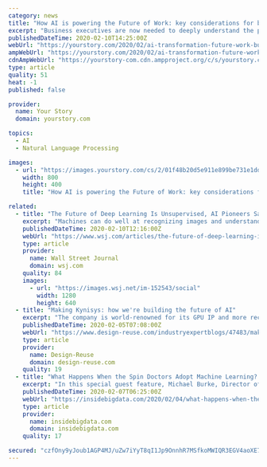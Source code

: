 ```yaml
---
category: news
title: "How AI is powering the Future of Work: key considerations for business and tech leaders"
excerpt: "Business executives are now needed to deeply understand the potential of AI and translate it into a viable roadmap for their business ... Machine Learning (ML), deep learning, Natural Language Processing (NLP), and other AI-related concepts. On a broader scale, we also need universities and colleges to improve the existing knowledge base ..."
publishedDateTime: 2020-02-10T14:25:00Z
webUrl: "https://yourstory.com/2020/02/ai-transformation-future-work-business-tech-leaders"
ampWebUrl: "https://yourstory.com/2020/02/ai-transformation-future-work-business-tech-leaders/amp"
cdnAmpWebUrl: "https://yourstory-com.cdn.ampproject.org/c/s/yourstory.com/2020/02/ai-transformation-future-work-business-tech-leaders/amp"
type: article
quality: 51
heat: -1
published: false

provider:
  name: Your Story
  domain: yourstory.com

topics:
  - AI
  - Natural Language Processing

images:
  - url: "https://images.yourstory.com/cs/2/01f48b20d5e911e899be731e1ddbc52d/Future-of-work---AI-1581331299715.png?fm=png&auto=format"
    width: 800
    height: 400
    title: "How AI is powering the Future of Work: key considerations for business and tech leaders"

related:
  - title: "The Future of Deep Learning Is Unsupervised, AI Pioneers Say"
    excerpt: "Machines can do well at recognizing images and understanding language—when humans are involved with training. But for AI to reach new heights, the technology must figure out how to learn on its own, according to three AI pioneers."
    publishedDateTime: 2020-02-10T12:16:00Z
    webUrl: "https://www.wsj.com/articles/the-future-of-deep-learning-is-unsupervised-ai-pioneers-say-11581330600"
    type: article
    provider:
      name: Wall Street Journal
      domain: wsj.com
    quality: 84
    images:
      - url: "https://images.wsj.net/im-152543/social"
        width: 1280
        height: 640
  - title: "Making Kynisys: how we're building the future of AI"
    excerpt: "The company is world-renowned for its GPU IP and more recently neural network accelerators and ray tracing and I ... After the initial learning-shock, I started to see how edge AI and inference on the edge is most likely going to be the future. The benefits of edge AI are about to make the world smarter: it provides speed, efficient data ..."
    publishedDateTime: 2020-02-05T07:08:00Z
    webUrl: "https://www.design-reuse.com/industryexpertblogs/47483/making-kynisys-how-we-re-building-the-future-of-ai.html"
    type: article
    provider:
      name: Design-Reuse
      domain: design-reuse.com
    quality: 19
  - title: "What Happens When the Spin Doctors Adopt Machine Learning? The Future of PR"
    excerpt: "In this special guest feature, Michael Burke, Director of Science & Technology at MSR Communications, takes a look at the state of the PR industry and its growing relationship with data science and machine learning technology. Machine learning may not replace the art of PR anytime soon, but there are countless areas where machine learning can ..."
    publishedDateTime: 2020-02-07T06:25:00Z
    webUrl: "https://insidebigdata.com/2020/02/04/what-happens-when-the-spin-doctors-adopt-machine-learning-the-future-of-pr/"
    type: article
    provider:
      name: insidebigdata.com
      domain: insidebigdata.com
    quality: 17

secured: "czfOny9yJoub1AGP4MJ/uZw7iYyT8qI1Jp9OnnhR7MSfkoMWIQR3EGV4aoXE7MJS21og0d6pWpiSkd+3NbzHGH9aoX/hGaMtA2d5tGdDZS8HnAUQBiG962c/cuKb3tIs2eebRDfhtJN9WzP7z33wjkHEzYhHSjrz0uiInRDCIbTJe1amogbLqaqySnWcObqxjCdVm/O2+pW434n0D6fYUnRj7LHML+tajDLCAZ7OJn5V53oI9rG09ZKT1jkC3GQoL6gun4POnvap9eYgx4XW8gKTAdIQEPhAdgrh7LVieKeFin1V2uwDhyRDIPEPvQ9Q;jqxhb34o23Xbxk8Vk9DwTg=="
---
```


